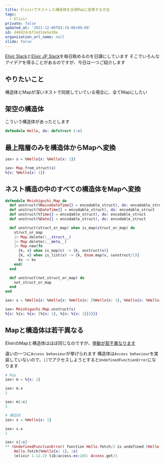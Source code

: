 ```yaml
---
title: Elixirでネストした構造体を全部Mapに変換する方法
tags:
  - Elixir
private: false
updated_at: '2021-12-06T03:19:06+09:00'
id: d48d24c6f14d14e5e30e
organization_url_name: null
slide: false
---
```

[Elixir Slack](https://elixir-slackin.herokuapp.com/)と[Elixir JP Slack](https://join.slack.com/t/elixirjp/shared_invite/zt-ae8m5bad-WW69GH1w4iuafm1tKNgd~w)を毎日眺めるのを日課にしています
そこでいろんなアイデアを得ることがあるのですが、今日は一つご紹介します

## やりたいこと

構造体とMapが深いネストで同居していている場合に、全てMapにしたい

## 架空の構造体

こういう構造体があったとします

```elixir
defmodule Hello, do: defstruct [:x]
```

## 最上階層のみを構造体からMapへ変換

```elixir
iex> s = %Hello{x: %Hello{x: 1}}

iex> Map.from_struct(s)
%{x: %Hello{x: 1}}
```

## ネスト構造の中のすべての構造体をMapへ変換

```elixir
defmodule Mnishiguchi.Map do
  def unstruct(%NaiveDateTime{} = encodable_struct), do: encodable_struct
  def unstruct(%DateTime{} = encodable_struct), do: encodable_struct
  def unstruct(%Time{} = encodable_struct), do: encodable_struct
  def unstruct(%Date{} = encodable_struct), do: encodable_struct

  def unstruct(struct_or_map) when is_map(struct_or_map) do
    struct_or_map
    |> Map.delete(:__struct__)
    |> Map.delete(:__meta__)
    |> Map.new(fn
      {k, v} when is_map(v) -> {k, unstruct(v)}
      {k, v} when is_list(v) -> {k, Enum.map(v, &unstruct/1)}
      kv -> kv
    end)
  end

  def unstruct(not_struct_or_map) do
    not_struct_or_map
  end
end

iex> s = %Hello{x: %Hello{x: %Hello{x: [%Hello{x: 1}, %Hello{x: %Hello{x: 1}}]}}}

iex> Mnishiguchi.Map.unstruct(s)
%{x: %{x: %{x: [%{x: 1}, %{x: %{x: 1}}]}}}
```

## Mapと構造体は若干異なる

ElixirのMapと構造体はほぼ同じなのですが、[挙動が若干異なります](https://elixir-lang.org/getting-started/structs.html#structs-are-bare-maps-underneath)

違いの一つに`Access behaviour`が挙げられます
構造体は`Access behaviour`を実装していないので、`[]`でアクセスしようとすると`UndefinedFunctionError`になります

```elixir
# Map
iex> m = %{x: 1}

iex> m.x
1

iex> m[:x]
1
```

```elixir
# 構造体
iex> s = %Hello{x: 1}

iex> s.x
1

iex> s[:x]
** (UndefinedFunctionError) function Hello.fetch/2 is undefined (Hello does not implement the Access behaviour)
    Hello.fetch(%Hello{x: 1}, :x)
    (elixir 1.12.2) lib/access.ex:285: Access.get/3
```

